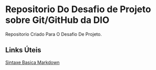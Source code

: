 # Repositorio Do Desafio de Projeto sobre Git/GitHub da DIO
Repositorio Criado Para O Desafio De Projeto.

## Links Úteis
[Sintaxe Basica Markdown](https://www.markdownguide.org/)
